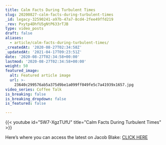```yaml
---
title: Calm Facts During Turbulent Times
slug: 20200827-calm-facts-during-turbulent-times
_id: legacy-32590241-a97b-47a7-8cd4-2fee49ffd219
_rev: Pxytp4DhfU5gNtP633rTJB
type: video_posts
draft: false
aliases:
  - article/calm-facts-during-turbulent-times/
_createdAt: '2020-08-27T02:34:58Z'
_updatedAt: '2021-04-17T09:23:51Z'
date: '2020-08-27T02:34:58+00:00'
lastmod: '2020-08-27T02:34:58+00:00'
weight: 50
featured_image:
  alt: Featured article image
  url: >-
    23640c299576ab5a375d9be1a099ff049fe5c7a41939x1657.jpg
video_series: Coffee Talk
is_breaking: false
is_breaking_dropdown: false
is_featured: false

---
```

{{< youtube id="5W7-XgzTUfU" title="Calm Facts During Turbulent Times" >}}

Here’s where you can access the latest on Jacob Blake: [CLICK HERE](https://smarthernews.com/article/jacobblake/)